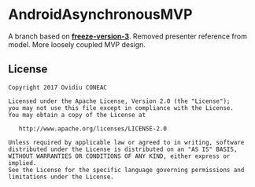 # AndroidAsynchronousMVP
A branch based on [__freeze-version-3__](https://github.com/ovicon/AndroidAsynchronousMVP/tree/freeze-version-3). Removed presenter reference from model. More loosely coupled MVP design.
 
License
-------

    Copyright 2017 Ovidiu CONEAC

    Licensed under the Apache License, Version 2.0 (the "License");
    you may not use this file except in compliance with the License.
    You may obtain a copy of the License at

       http://www.apache.org/licenses/LICENSE-2.0

    Unless required by applicable law or agreed to in writing, software
    distributed under the License is distributed on an "AS IS" BASIS,
    WITHOUT WARRANTIES OR CONDITIONS OF ANY KIND, either express or implied.
    See the License for the specific language governing permissions and
    limitations under the License.
